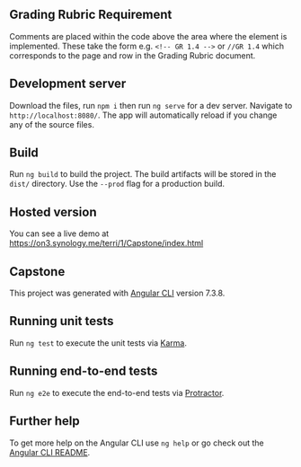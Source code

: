 ## Grading Rubric Requirement

Comments are placed within the code above the area where the element is implemented.
These take the form e.g. `<!-- GR 1.4 -->` or `//GR 1.4` which corresponds to the page and row in the Grading Rubric document.

## Development server

Download the files, run `npm i` then run `ng serve` for a dev server. Navigate to `http://localhost:8080/`. The app will automatically reload if you change any of the source files.

## Build

Run `ng build` to build the project. The build artifacts will be stored in the `dist/` directory. Use the `--prod` flag for a production build.

## Hosted version

You can see a live demo at https://on3.synology.me/terri/1/Capstone/index.html

## Capstone

This project was generated with [Angular CLI](https://github.com/angular/angular-cli) version 7.3.8.

## Running unit tests

Run `ng test` to execute the unit tests via [Karma](https://karma-runner.github.io).

## Running end-to-end tests

Run `ng e2e` to execute the end-to-end tests via [Protractor](http://www.protractortest.org/).

## Further help

To get more help on the Angular CLI use `ng help` or go check out the [Angular CLI README](https://github.com/angular/angular-cli/blob/master/README.md).
